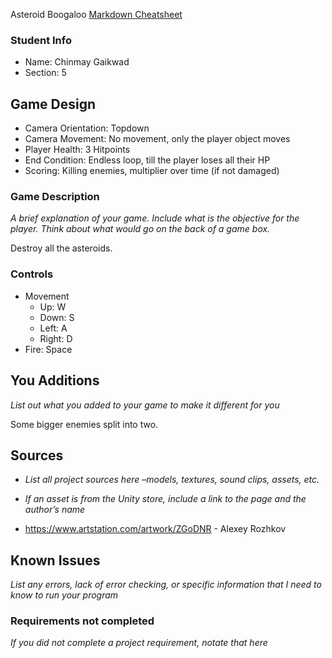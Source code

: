 Asteroid Boogaloo
[Markdown Cheatsheet](https://github.com/adam-p/markdown-here/wiki/Markdown-Here-Cheatsheet)

### Student Info

-   Name: Chinmay Gaikwad
-   Section: 5

## Game Design

-   Camera Orientation: Topdown
-   Camera Movement: No movement, only the player object moves
-   Player Health: 3 Hitpoints
-   End Condition: Endless loop, till the player loses all their HP
-   Scoring: Killing enemies, multiplier over time (if not damaged)

### Game Description

_A brief explanation of your game. Include what is the objective for the player. Think about what would go on the back of a game box._

Destroy all the asteroids.

### Controls

-   Movement
    -   Up: W
    -   Down: S
    -   Left: A
    -   Right: D
-   Fire: Space

## You Additions

_List out what you added to your game to make it different for you_

Some bigger enemies split into two.

## Sources

-   _List all project sources here –models, textures, sound clips, assets, etc._
-   _If an asset is from the Unity store, include a link to the page and the author’s name_

-   https://www.artstation.com/artwork/ZGoDNR - Alexey Rozhkov

## Known Issues

_List any errors, lack of error checking, or specific information that I need to know to run your program_

### Requirements not completed

_If you did not complete a project requirement, notate that here_

